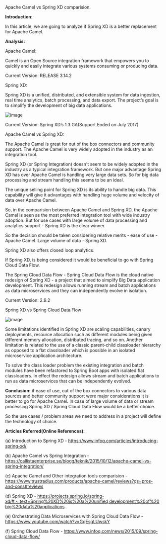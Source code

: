 Apache Camel vs Spring XD comparision.

**Introduction:**

In this article, we are going to analyze if Spring XD is a better replacement for Apache Camel.

**Analysis:**

Apache Camel:

Camel is an Open Source integration framework that empowers you to quickly and easily integrate various systems consuming or producing data.

Current Version: RELEASE 3.14.2

Spring XD:

Spring XD is a unified, distributed, and extensible system for data ingestion, real time analytics, batch processing, and data export. The project’s goal is to simplify the development of big data applications.

![image](https://user-images.githubusercontent.com/101301745/157778321-3fd35127-7273-4ab4-af20-4dc08bf77fcc.png)

Current Version: Spring XD’s 1.3 GA(Support Ended on July 2017)

Apache Camel vs Spring XD:

The Apache Camel is great for out of the box connectors and community support. The Apache Camel is very widely adopted in the industry as an integration tool.

Spring XD (or Spring Integration) doesn't seem to be widely adopted in the industry as a typical integration framework. But one major advantage Spring XD has over Apache Camel is handling very large data sets. So for big data processing and stream handling this seems to be an ideal.

The unique selling point for Spring XD is its ability to handle big data. This capability will give it advantages with handling huge volume and velocity of data over Apache Camel.

So, in the comparision between Apache Camel and Spring XD, the Apache Camel is seen as the most preferred integration tool with wide industry adoption. But for use cases with large volume of data processing and analytics support - Spring XD is the clear winner. 

So the decision should be taken considering relative merits -
ease of use - Apache Camel.
Large volume of data - Spring XD.

Spring XD also offers closed loop analytics. 

If Spring XD, is being considered it would be beneficial to go with Spring Cloud Data Flow.

The Spring Cloud Data Flow - Spring Cloud Data Flow is the cloud native redesign of Spring XD - a project that aimed to simplify Big Data application development. This redesign allows running stream and batch applications as data microservices and they can independently evolve in isolation.

Current Version: 2.9.2

Spring XD vs Spring Cloud Data Flow

![image](https://user-images.githubusercontent.com/101301745/157883254-098bb13c-e7da-4c63-a967-8e704e9be71b.png)

Some limitations identified in Spring XD are scaling capabilities, canary deployments, resource allocation such as different modules being given different memory allocation, distributed tracing, and so on. Another limitation is related to the use of a classic parent-child classloader hierarchy as opposed to a flat classloader which is possible in an isolated microservice application architecture.

To solve the class loader problem the existing integration and batch modules have been refactored to Spring Boot apps with isolated flat classloaders. In effect the redesign allows stream and batch applications to run as data microservices that can be independently evolved.

**Conclusion:** 
if ease of use, out of the box connectors to various data sources and better community support were major considerations it is better to go for Apache Camel.
In case of large volume of data or stream processing Spring XD / Spring Cloud Data Flow would be a better choice.

So the use cases / problem areas we need to address in a project will define the technology of choice.

**Articles Referred(Online References):**

(a) Introduction to Spring XD - https://www.infoq.com/articles/introducing-spring-xd/

(b) Apache Camel vs Spring Integration - https://callistaenterprise.se/blogg/teknik/2015/10/12/apache-camel-vs-spring-integration/

(c) Apache Camel and Other integration tools comparision - https://www.trustradius.com/products/apache-camel/reviews?qs=pros-and-cons#reviews

(d) Spring XD - https://projects.spring.io/spring-xd/#:~:text=Spring%20XD%20is%20a%20unified,development%20of%20big%20data%20applications.

(e) Orchestrating Data Microservices with Spring Cloud Data Flow - https://www.youtube.com/watch?v=GqEsgLUwskY

(f) Spring Cloud Data Flow - https://www.infoq.com/news/2015/09/spring-cloud-data-flow/

